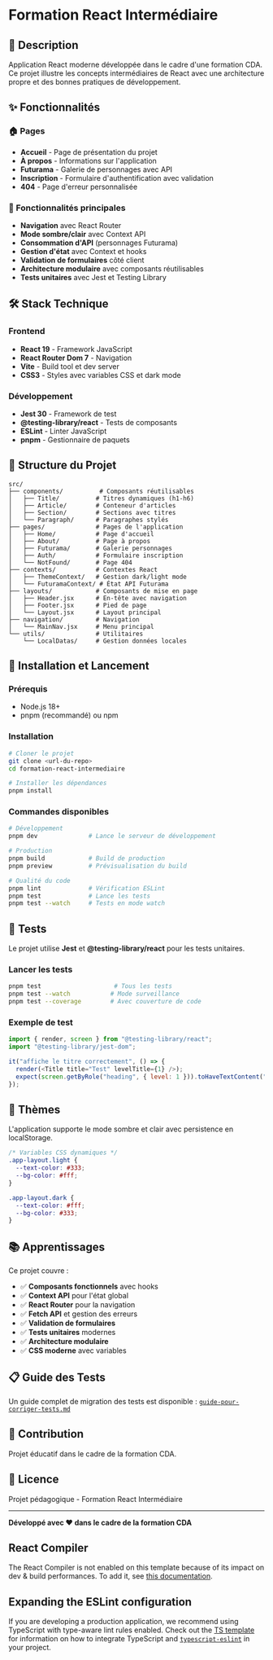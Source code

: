 # Formation React Intermédiaire

## 📖 Description

Application React moderne développée dans le cadre d'une formation CDA. Ce projet illustre les concepts intermédiaires de React avec une architecture propre et des bonnes pratiques de développement.

## ✨ Fonctionnalités

### 🏠 Pages

- **Accueil** - Page de présentation du projet
- **À propos** - Informations sur l'application
- **Futurama** - Galerie de personnages avec API
- **Inscription** - Formulaire d'authentification avec validation
- **404** - Page d'erreur personnalisée

### 🎨 Fonctionnalités principales

- **Navigation** avec React Router
- **Mode sombre/clair** avec Context API
- **Consommation d'API** (personnages Futurama)
- **Gestion d'état** avec Context et hooks
- **Validation de formulaires** côté client
- **Architecture modulaire** avec composants réutilisables
- **Tests unitaires** avec Jest et Testing Library

## 🛠️ Stack Technique

### Frontend

- **React 19** - Framework JavaScript
- **React Router Dom 7** - Navigation
- **Vite** - Build tool et dev server
- **CSS3** - Styles avec variables CSS et dark mode

### Développement

- **Jest 30** - Framework de test
- **@testing-library/react** - Tests de composants
- **ESLint** - Linter JavaScript
- **pnpm** - Gestionnaire de paquets

## 📂 Structure du Projet

```
src/
├── components/          # Composants réutilisables
│   ├── Title/          # Titres dynamiques (h1-h6)
│   ├── Article/        # Conteneur d'articles
│   ├── Section/        # Sections avec titres
│   └── Paragraph/      # Paragraphes stylés
├── pages/              # Pages de l'application
│   ├── Home/           # Page d'accueil
│   ├── About/          # Page à propos
│   ├── Futurama/       # Galerie personnages
│   ├── Auth/           # Formulaire inscription
│   └── NotFound/       # Page 404
├── contexts/           # Contextes React
│   ├── ThemeContext/   # Gestion dark/light mode
│   └── FuturamaContext/ # État API Futurama
├── layouts/            # Composants de mise en page
│   ├── Header.jsx      # En-tête avec navigation
│   ├── Footer.jsx      # Pied de page
│   └── Layout.jsx      # Layout principal
├── navigation/         # Navigation
│   └── MainNav.jsx     # Menu principal
└── utils/              # Utilitaires
    └── LocalDatas/     # Gestion données locales
```

## 🚀 Installation et Lancement

### Prérequis

- Node.js 18+
- pnpm (recommandé) ou npm

### Installation

```bash
# Cloner le projet
git clone <url-du-repo>
cd formation-react-intermediaire

# Installer les dépendances
pnpm install
```

### Commandes disponibles

```bash
# Développement
pnpm dev              # Lance le serveur de développement

# Production
pnpm build            # Build de production
pnpm preview          # Prévisualisation du build

# Qualité du code
pnpm lint             # Vérification ESLint
pnpm test             # Lance les tests
pnpm test --watch     # Tests en mode watch
```

## 🧪 Tests

Le projet utilise **Jest** et **@testing-library/react** pour les tests unitaires.

### Lancer les tests

```bash
pnpm test                    # Tous les tests
pnpm test --watch           # Mode surveillance
pnpm test --coverage        # Avec couverture de code
```

### Exemple de test

```javascript
import { render, screen } from "@testing-library/react";
import "@testing-library/jest-dom";

it("affiche le titre correctement", () => {
  render(<Title title="Test" levelTitle={1} />);
  expect(screen.getByRole("heading", { level: 1 })).toHaveTextContent("Test");
});
```

## 🎨 Thèmes

L'application supporte le mode sombre et clair avec persistence en localStorage.

```css
/* Variables CSS dynamiques */
.app-layout.light {
  --text-color: #333;
  --bg-color: #fff;
}

.app-layout.dark {
  --text-color: #fff;
  --bg-color: #333;
}
```

## 📚 Apprentissages

Ce projet couvre :

- ✅ **Composants fonctionnels** avec hooks
- ✅ **Context API** pour l'état global
- ✅ **React Router** pour la navigation
- ✅ **Fetch API** et gestion des erreurs
- ✅ **Validation de formulaires**
- ✅ **Tests unitaires** modernes
- ✅ **Architecture modulaire**
- ✅ **CSS moderne** avec variables

## 📋 Guide des Tests

Un guide complet de migration des tests est disponible : [`guide-pour-corriger-tests.md`](./guide-pour-corriger-tests.md)

## 🤝 Contribution

Projet éducatif dans le cadre de la formation CDA.

## 📄 Licence

Projet pédagogique - Formation React Intermédiaire

---

**Développé avec ❤️ dans le cadre de la formation CDA**

## React Compiler

The React Compiler is not enabled on this template because of its impact on dev & build performances. To add it, see [this documentation](https://react.dev/learn/react-compiler/installation).

## Expanding the ESLint configuration

If you are developing a production application, we recommend using TypeScript with type-aware lint rules enabled. Check out the [TS template](https://github.com/vitejs/vite/tree/main/packages/create-vite/template-react-ts) for information on how to integrate TypeScript and [`typescript-eslint`](https://typescript-eslint.io) in your project.
